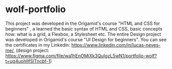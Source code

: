 # wolf-portfolio
This project was developed in the Origamid's course "HTML and CSS for beginners" , a learned the basic syntax of HTML and CSS, basic concepts how: what is a grid, 
a Flexbox, a Stylesheet etc. The entire Design project was developed in Origamid's course "UI Design for beginners".
You can see the certificates in my Linkedin: https://www.linkedin.com/in/lucas-neves-me/, (design project: https://www.figma.com/file/wa1hEnOMiXk3QuIgzL5wN1/portfolio-wolf?t=ug4uohIlfSlTncbf-1)
